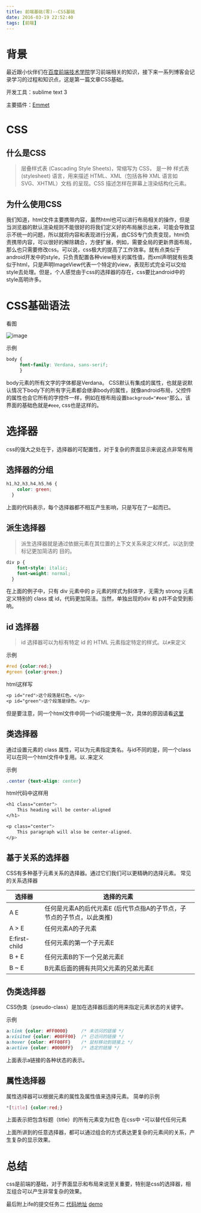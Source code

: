 ```yaml
---
title: 前端基础(零)--CSS基础
date: 2016-03-19 22:52:40
tags: [前端]
---
```


# 背景

最近跟小伙伴们在[百度前端技术学院](ife.baidu.com)学习前端相关的知识，接下来一系列博客会记录学习的过程和知识点，这是第一篇文章CSS基础。

开发工具：sublime text 3

主要插件：[Emmet](http://docs.emmet.io/)

# CSS

## 什么是CSS

> 层叠样式表 (Cascading Style Sheets)，常缩写为 CSS， 是一种 样式表 
> (stylesheet) 语言，用来描述 HTML、XML（包括各种 XML 语言如 SVG、XHTML）文档
> 的呈现。CSS 描述怎样在屏幕上渲染结构化元素。

## 为什么使用CSS
我们知道，html文件主要携带内容，虽然html也可以进行布局相关的操作，但是当浏览器的默认渲染规则不能很好的将我们定义好的布局展示出来，可能会导致显示不统一的问题，所以就将内容和表现进行分离，由CSS专门负责变现，html负责携带内容，可以很好的解除耦合，方便扩展，例如，需要全局的更新界面布局，那么也只需要修改css。可以说，css极大的提高了工作效率。就有点类似于android开发中的style，只负责配置各种view相关的属性值，而xml声明就有些类似于html，只是声明ImageView代表一个特定的view，表现形式完全可以交给style去处理。但是，个人感觉由于css的选择器的存在，css要比android中的style高明许多。


# CSS基础语法

看图

![image](http://7xs23g.com1.z0.glb.clouddn.com/CSS.png)

示例

```css
body {
     font-family: Verdana, sans-serif;
     }
```
body元素的所有文字的字体都是Verdana。
CSS默认有集成的属性，也就是说默认情况下body下的所有字元素都会继承body的属性，就像android布局，父控件的属性也会它所有的字控件一样，例如在根布局设置``backgroud="#eee"``那么，该界面的基础色就是``#eee``, css也是这样的。

# 选择器

css的强大之处在于，选择器的可配置性，对于复杂的界面显示来说这点非常有用

## 选择器的分组

```css
h1,h2,h3,h4,h5,h6 {
	color: green;
  }
```
上面的代码表示，每个选择器都不相互产生影响，只是写在了一起而已。

## 派生选择器

> 派生选择器就是通过依据元素在其位置的上下文关系来定义样式，以达到使标记更加简洁的
> 目的。

```css
div p {
    font-style: italic;
    font-weight: normal;
  }
```
在上面的例子中，只有 div 元素中的 p 元素的样式为斜体字，无需为 strong 元素定义特别的 class 或 id，代码更加简洁。当然，单独出现的div 和 p并不会受到影响。

## id 选择器

> id 选择器可以为标有特定 id 的 HTML 元素指定特定的样式。以``#``来定义

示例


```css
#red {color:red;}
#green {color:green;}
```
html这样写
```css
<p id="red">这个段落是红色。</p>
<p id="green">这个段落是绿色。</p>
```
但是要注意，同一个html文件中同一个id只能使用一次，具体的原因请看[这里](http://www.w3school.com.cn/xhtml/xhtml_structural_02.asp)

## 类选择器

通过设置元素的 class 属性，可以为元素指定类名。与id不同的是，同一个class可以在同一个html文件中复用。以``.``来定义

示例

```css
.center {text-align: center}
```
html代码中这样用

```css
<h1 class="center">
	This heading will be center-aligned
</h1>

<p class="center">
	This paragraph will also be center-aligned.
</p>
```

## 基于关系的选择器

CSS有多种基于元素关系的选择器。通过它们我们可以更精确的选择元素。
常见的关系选择器

| 选择器 | 选择的元素 | 
| ------------ | ------------- | 
| A E | 任何是元素A的后代元素E (后代节点指A的子节点，子节点的子节点，以此类推)  | 
| A > E | 任何元素A的子元素  | 
|E:first-child | 任何元素的第一个子元素E |
|B + E | 任何元素B的下一个兄弟元素E |
|B ~ E | B元素后面的拥有共同父元素的兄弟元素E|


## 伪类选择器

CSS伪类（pseudo-class）是加在选择器后面的用来指定元素状态的关键字。

示例

```css
a:link {color: #FF0000}		/* 未访问的链接 */
a:visited {color: #00FF00}	/* 已访问的链接 */
a:hover {color: #FF00FF}	/* 鼠标移动到链接上 */
a:active {color: #0000FF}	/* 选定的链接 */
```
上面表示a链接的各种状态的表示。

## 属性选择器

属性选择器可以根据元素的属性及属性值来选择元素。
简单的示例
```css
*[title] {color:red;}
```
上面表示把包含标题（title）的所有元素变为红色
在css中 ``*``可以替代任何元素

上面所讲到的任意选择器，都可以通过组合的方式表达更复杂的元素间的关系，产生复杂的显示效果。

# 总结

css是前端的基础，对于界面显示和布局来说至关重要，特别是css的选择器，相互组合可以产生非常复杂的效果。

最后附上ife的提交任务二
[代码地址](https://github.com/w4lle/ife_baidu/blob/master/task2%2Findex.html)
[demo](http://w4lle.github.io/ife_baidu/task2/index.html)
